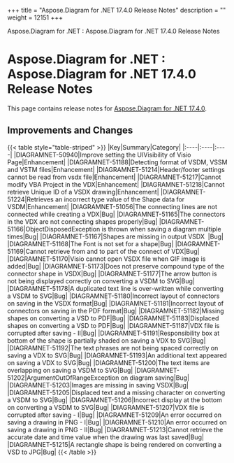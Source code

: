 +++
title = "Aspose.Diagram for .NET 17.4.0 Release Notes" 
description = "" 
weight = 12151 
+++

Aspose.Diagram for .NET : Aspose.Diagram for .NET 17.4.0 Release Notes  

# Aspose.Diagram for .NET : Aspose.Diagram for .NET 17.4.0 Release Notes


This page contains release notes for [Aspose.Diagram for .NET 17.4.0](https://www.nuget.org/packages/Aspose.Diagram/17.4.0).

## Improvements and Changes

{{< table style="table-striped" >}}
|Key|Summary|Category|
|:----|:----|:----|
|DIAGRAMNET-50940|Improve setting the UIVisibility of Visio Page|Enhancement|
|DIAGRAMNET-51188|Detecting format of VSDM, VSSM and VSTM files|Enhancement|
|DIAGRAMNET-51214|Header/footer settings cannot be read from vsdx file|Enhancement|
|DIAGRAMNET-51217|Cannot modify VBA Project in the VDX|Enhancement|
|DIAGRAMNET-51218|Cannot retrieve Unique ID of a VSDX drawing|Enhancement|
|DIAGRAMNET-51224|Retrieves an incorrect type value of the Shape data for VSDM|Enhancement|
|DIAGRAMNET-51056|The connecting lines are not connected while creating a VDX|Bug|
|DIAGRAMNET-51165|The connectors in the VDX are not connecting shapes properly|Bug|
|DIAGRAMNET-51166|ObjectDisposedException is thrown when saving a diagram multiple times|Bug|
|DIAGRAMNET-51167|Shapes are missing in output VSDX  |Bug|
|DIAGRAMNET-51168|The Font is not set for a shape|Bug|
|DIAGRAMNET-51169|Cannot retrieve from and to part of the connect of VDX|Bug|
|DIAGRAMNET-51170|Visio cannot open VSDX file when GIF image is added|Bug|
|DIAGRAMNET-51173|Does not preserve compound type of the connector shape in VSDX|Bug|
|DIAGRAMNET-51177|The arrow button is not being displayed correctly on converting a VSDM to SVG|Bug|
|DIAGRAMNET-51178|A duplicated text line is over-written while converting a VSDM to SVG|Bug|
|DIAGRAMNET-51180|Incorrect layout of connectors on saving in the VSDX format|Bug|
|DIAGRAMNET-51181|Incorrect layout of connectors on saving in the PDF format|Bug|
|DIAGRAMNET-51182|Missing shapes on converting a VSD to PDF|Bug|
|DIAGRAMNET-51183|Displaced shapes on converting a VSD to PDF|Bug|
|DIAGRAMNET-51187|VDX file is corrupted after saving - II|Bug|
|DIAGRAMNET-51191|Responsibility box at bottom of the shape is partially shaded on saving a VDX to SVG|Bug|
|DIAGRAMNET-51192|The text phrases are not being spaced correctly on saving a VDX to SVG|Bug|
|DIAGRAMNET-51193|An additional text appeared on saving a VDX to SVG|Bug|
|DIAGRAMNET-51200|The text items are overlapping on saving a VSDM to SVG|Bug|
|DIAGRAMNET-51202|ArgumentOutOfRangeException on diagram saving|Bug|
|DIAGRAMNET-51203|Images are missing in saving VSDX|Bug|
|DIAGRAMNET-51205|Displaced text and a missing character on converting a VSDM to SVG|Bug|
|DIAGRAMNET-51206|Incorrect display at the bottom on converting a VSDM to SVG|Bug|
|DIAGRAMNET-51207|VDX file is corrupted after saving - I|Bug|
|DIAGRAMNET-51209|An error occurred on saving a drawing in PNG - I|Bug|
|DIAGRAMNET-51210|An error occurred on saving a drawing in PNG - II|Bug|
|DIAGRAMNET-51213|Cannot retrieve the accurate date and time value when the drawing was last saved|Bug|
|DIAGRAMNET-51215|A rectangle shape is being rendered on converting a VSD to JPG|Bug|
{{< /table >}}

